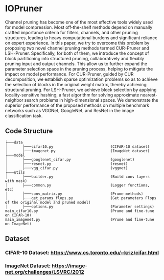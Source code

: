 # IOPruner

Channel pruning has become one of the most effective tools widely used for model compression. 
Most off-the-shelf methods depend on manually crafted importance criteria for filters, channels, and other pruning structures, leading to heavy computational burdens and significant reliance on expert experience.
In this paper, we try to overcome this problem by proposing two novel channel pruning methods termed CUR-Pruner and LSH-Pruner.
Specifically, for both of them, we introduce the concept of block partitioning into structured pruning, collaboratively and flexibly pruning input and output channels. 
This allow us to further expand the parameter selection space in the pruning process, helping to mitigate the impact on model performance.
For CUR-Pruner, guided by CUR decomposition, we establish sparse optimization problems so as to achieve the selection of blocks in the original weight matrix, thereby achieving structural pruning.
For LSH-Pruner, we achieve block selection by applying locality-sensitive hashing, a fast algorithm for solving approximate nearest-neighbor search problems in high-dimensional spaces.
We demonstrate the superior performance of the proposed methods on multiple benchmark networks such as VGGNet, GoogleNet, and ResNet in the image classification task. 

## Code Structure
```
├───data  
│       ├───cifar10.py                          (CIFAR-10 dataset)   
│       ├───imagenet.py                         (ImageNet dataset)  
├───model  
│       ├───googlenet_cifar.py                  (googlenet)
│       ├───resnet.py                           (resnet)
│       ├───vgg_cifar.py                        (vggnet)
├───utils  
│       ├───builder.py                          (Build conv layers with mask)
│       ├───common.py                           (Logger functions, etc)
│       ├───conv_matrix.py                      (Prune methods)
│       ├───get_params_flops.py                 (Get parameters Flops of the original model and pruned model)
│       ├───options.py                          (Parameter settings)
main_cifar10.py                                 (Prune and fine-tune on CIFAR-10)
main_imagenet.py                                (Prune and fine-tune on ImageNet)
```

## Dataset
### CIFAR-10 Dataset: https://www.cs.toronto.edu/~kriz/cifar.html
### ImageNet Dataset: https://image-net.org/challenges/LSVRC/2012
